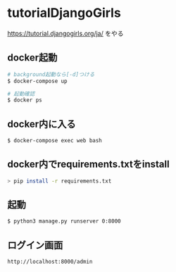 # tutorialDjangoGirls
https://tutorial.djangogirls.org/ja/  をやる


## docker起動

```bash
# background起動なら[-d]つける
$ docker-compose up
```

```bash
# 起動確認
$ docker ps
```

## docker内に入る

```bash
$ docker-compose exec web bash
```

## docker内でrequirements.txtをinstall

```bash
> pip install -r requirements.txt
```

## 起動

```bash
$ python3 manage.py runserver 0:8000
```

## ログイン画面

`http://localhost:8000/admin`
